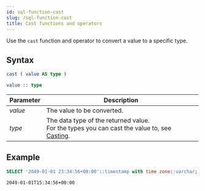 ```yaml
---
id: sql-function-cast
slug: /sql-function-cast
title: Cast functions and operators
---
```

<head>
  <link rel="canonical" href="https://docs.risingwave.com/docs/current/sql-function-cast/" />
</head>

Use the `cast` function and operator to convert a value to a specific type.

## Syntax

```sql
cast ( value AS type )
```

```sql
value :: type
```

|Parameter        | Description     |
|-----------------|-----------------|
|*value*          |The value to be converted.|
|*type*           |The data type of the returned value.<br/>For the types you can cast the value to, see [Casting](../data-types/data-type-casting.md).|


## Example
```sql
SELECT '2049-01-01 23:34:56+08:00'::timestamp with time zone::varchar;
```
```
2049-01-01T15:34:56+00:00
```